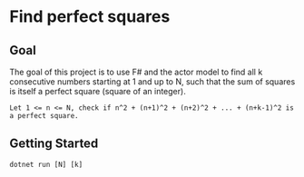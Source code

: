 # Find perfect squares

## Goal
The goal of this project is to use F# and the actor model to find all k consecutive numbers starting at 1 and up to N, 
such that the sum of squares is itself a perfect square (square of an integer).

```
Let 1 <= n <= N, check if n^2 + (n+1)^2 + (n+2)^2 + ... + (n+k-1)^2 is a perfect square.
```

## Getting Started
```
dotnet run [N] [k]
```
